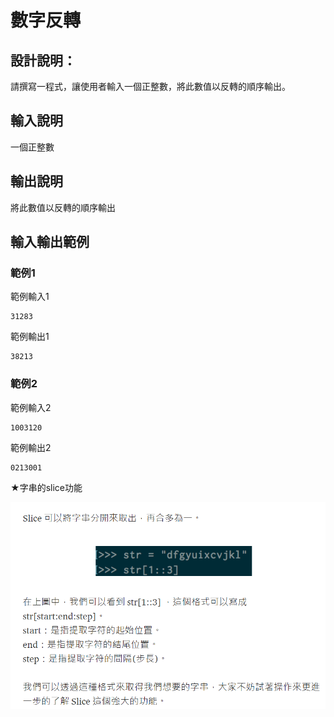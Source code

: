 # 數字反轉

## 設計說明：
請撰寫一程式，讓使用者輸入一個正整數，將此數值以反轉的順序輸出。

## 輸入說明

一個正整數

## 輸出說明

將此數值以反轉的順序輸出

## 輸入輸出範例

### 範例1
範例輸入1
```
31283
```
範例輸出1
```
38213
```
### 範例2
範例輸入2
```
1003120
```
範例輸出2
```
0213001
```

★字串的slice功能

![](../../img/2020-10-23-14-34-39.png)